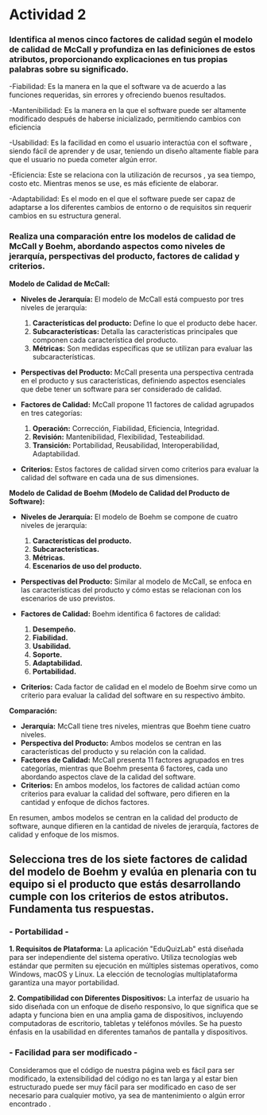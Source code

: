 # Actividad 2
### Identifica al menos cinco factores de calidad según el modelo de calidad de McCall y profundiza en las definiciones de estos atributos, proporcionando explicaciones en tus propias palabras sobre su significado. 

-Fiabilidad: Es la manera en la que el software va de acuerdo a las funciones requeridas, sin errores y ofreciendo buenos resultados.

-Mantenibilidad: Es la manera en la que el software puede ser altamente modificado después de haberse inicializado, permitiendo cambios con eficiencia 

-Usabilidad: Es la facilidad en como el usuario interactúa con el software	, siendo fácil de aprender y de usar, teniendo un diseño altamente fiable para que el usuario no pueda cometer algún error.

-Eficiencia: Este se relaciona con la utilización de recursos , ya sea tiempo, costo etc. Mientras menos se use, es más eficiente de elaborar. 

-Adaptabilidad: Es el modo en el que el software puede ser capaz de adaptarse a los diferentes cambios de entorno o de requisitos sin requerir cambios en su estructura general. 


### Realiza una comparación entre los modelos de calidad de McCall y Boehm, abordando aspectos como niveles de jerarquía, perspectivas del producto, factores de calidad y criterios. 

**Modelo de Calidad de McCall:**

- **Niveles de Jerarquía:** El modelo de McCall está compuesto por tres niveles de jerarquía:
  1. **Características del producto:** Define lo que el producto debe hacer.
  2. **Subcaracterísticas:** Detalla las características principales que componen cada característica del producto.
  3. **Métricas:** Son medidas específicas que se utilizan para evaluar las subcaracterísticas.

- **Perspectivas del Producto:** McCall presenta una perspectiva centrada en el producto y sus características, definiendo aspectos esenciales que debe tener un software para ser considerado de calidad.

- **Factores de Calidad:** McCall propone 11 factores de calidad agrupados en tres categorías:
  1. **Operación:** Corrección, Fiabilidad, Eficiencia, Integridad.
  2. **Revisión:** Mantenibilidad, Flexibilidad, Testeabilidad.
  3. **Transición:** Portabilidad, Reusabilidad, Interoperabilidad, Adaptabilidad.

- **Criterios:** Estos factores de calidad sirven como criterios para evaluar la calidad del software en cada una de sus dimensiones.

**Modelo de Calidad de Boehm (Modelo de Calidad del Producto de Software):**

- **Niveles de Jerarquía:** El modelo de Boehm se compone de cuatro niveles de jerarquía:
  1. **Características del producto.**
  2. **Subcaracterísticas.**
  3. **Métricas.**
  4. **Escenarios de uso del producto.**

- **Perspectivas del Producto:** Similar al modelo de McCall, se enfoca en las características del producto y cómo estas se relacionan con los escenarios de uso previstos.

- **Factores de Calidad:** Boehm identifica 6 factores de calidad:
  1. **Desempeño.**
  2. **Fiabilidad.**
  3. **Usabilidad.**
  4. **Soporte.**
  5. **Adaptabilidad.**
  6. **Portabilidad.**

- **Criterios:** Cada factor de calidad en el modelo de Boehm sirve como un criterio para evaluar la calidad del software en su respectivo ámbito.

**Comparación:**

- **Jerarquía:** McCall tiene tres niveles, mientras que Boehm tiene cuatro niveles.
- **Perspectiva del Producto:** Ambos modelos se centran en las características del producto y su relación con la calidad.
- **Factores de Calidad:** McCall presenta 11 factores agrupados en tres categorías, mientras que Boehm presenta 6 factores, cada uno abordando aspectos clave de la calidad del software.
- **Criterios:** En ambos modelos, los factores de calidad actúan como criterios para evaluar la calidad del software, pero difieren en la cantidad y enfoque de dichos factores.

En resumen, ambos modelos se centran en la calidad del producto de software, aunque difieren en la cantidad de niveles de jerarquía, factores de calidad y enfoque de los mismos.

## Selecciona tres de los siete factores de calidad del modelo de Boehm y evalúa en plenaria con tu equipo si el producto que estás desarrollando cumple con los criterios de estos atributos. Fundamenta tus respuestas.

### - Portabilidad -

**1. Requisitos de Plataforma:**
La aplicación "EduQuizLab" está diseñada para ser independiente del sistema operativo. Utiliza tecnologías web estándar que permiten su ejecución en múltiples sistemas operativos, como Windows, macOS y Linux. La elección de tecnologías multiplataforma garantiza una mayor portabilidad.

**2. Compatibilidad con Diferentes Dispositivos:**
La interfaz de usuario ha sido diseñada con un enfoque de diseño responsivo, lo que significa que se adapta y funciona bien en una amplia gama de dispositivos, incluyendo computadoras de escritorio, tabletas y teléfonos móviles. Se ha puesto énfasis en la usabilidad en diferentes tamaños de pantalla y dispositivos.

### - Facilidad para ser modificado -

Consideramos que el código de nuestra página web es fácil para ser modificado, la extensibilidad del código no es tan larga y al estar bien estructurado puede ser muy fácil para ser modificado en caso de ser necesario para cualquier motivo, ya sea de mantenimiento o algún error encontrado .  
